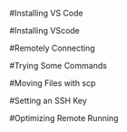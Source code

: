 #Installing VS Code

#Installing VScode

#Remotely Connecting

#Trying Some Commands

#Moving Files with scp

#Setting an SSH Key

#Optimizing Remote Running
